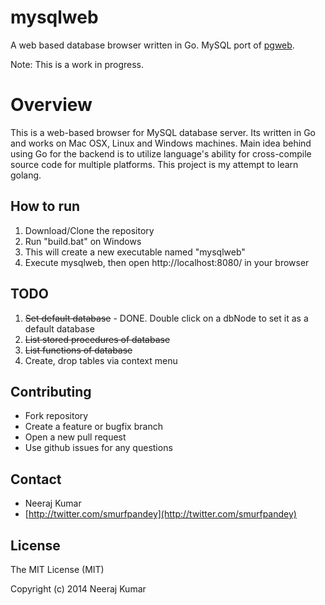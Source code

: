 mysqlweb
========

A web based database browser written in Go. MySQL port of [pgweb](https://github.com/sosedoff/pgweb).

Note: This is a work in progress.

Overview
========
This is a web-based browser for MySQL database server. Its written in Go and works on Mac OSX, Linux and Windows machines. Main idea behind using Go for the backend is to utilize language's ability for cross-compile source code for multiple platforms. This project is my attempt to learn golang.

## How to run

1. Download/Clone the repository
2. Run "build.bat" on Windows
3. This will create a new executable named "mysqlweb"
4. Execute mysqlweb, then open http://localhost:8080/ in your browser


## TODO

1. ~~Set default database~~ - DONE. Double click on a dbNode to set it as a default database
2. ~~List stored procedures of database~~
3. ~~List functions of database~~
4. Create, drop tables via context menu

## Contributing

- Fork repository
- Create a feature or bugfix branch
- Open a new pull request
- Use github issues for any questions

## Contact

- Neeraj Kumar
- [http://twitter.com/smurfpandey](http://twitter.com/smurfpandey)

## License

The MIT License (MIT)

Copyright (c) 2014 Neeraj Kumar
